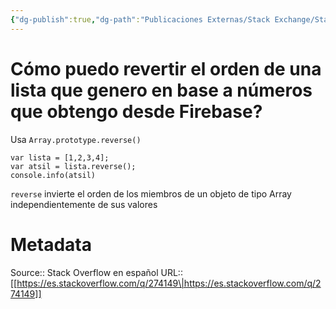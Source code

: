 ```yaml
---
{"dg-publish":true,"dg-path":"Publicaciones Externas/Stack Exchange/Stack Overflow en español/es.stackoverflow.com-274149.md","permalink":"/publicaciones-externas/stack-exchange/stack-overflow-en-espanol/es-stackoverflow-com-274149/","title":"Cómo puedo revertir el orden de una lista que genero en base a números que obtengo desde Firebase?","hide":true,"noteIcon":"default","created":"2024-04-03T12:49:10.355-06:00","updated":"2024-04-05T16:43:55.452-06:00"}
---
```


# Cómo puedo revertir el orden de una lista que genero en base a números que obtengo desde Firebase?

Usa `Array.prototype.reverse()`

    

<!-- begin snippet: js hide: false console: true babel: false -->

<!-- language: lang-js -->

    var lista = [1,2,3,4];
    var atsil = lista.reverse();
    console.info(atsil)

<!-- end snippet -->

`reverse` invierte el orden de los miembros de un objeto de tipo Array independientemente de sus valores

# Metadata
Source:: Stack Overflow en español
URL:: [[https://es.stackoverflow.com/q/274149\|https://es.stackoverflow.com/q/274149]]

